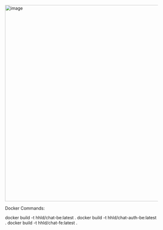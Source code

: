 <img width="646" alt="image" src="https://github.com/user-attachments/assets/109f9f13-21cc-4594-97c7-336c23fa54c8" />

Docker Commands:

docker build -t hhld/chat-be:latest .
docker build -t hhld/chat-auth-be:latest .
docker build -t hhld/chat-fe:latest .
